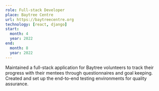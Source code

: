 ```yaml
---
role: Full-stack Developer
place: Baytree Centre
url: https://baytreecentre.org
technology: [react, django]
start:
  month: 4
  year: 2022
end:
  month: 8
  year: 2022
---
```


Maintained a full-stack application for
Baytree volunteers to track their progress with their mentees through questionnaires and goal keeping.
Created and set up the end-to-end testing environments for quality assurance.
